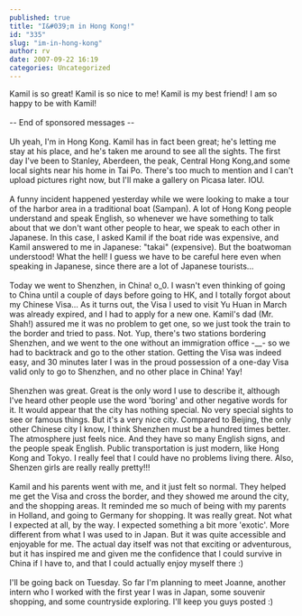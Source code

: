 ```yaml
---
published: true
title: "I&#039;m in Hong Kong!"
id: "335"
slug: "im-in-hong-kong"
author: rv
date: 2007-09-22 16:19
categories: Uncategorized
---
```

Kamil is so great! Kamil is so nice to me! Kamil is my best friend! I am so happy to be with Kamil!<br /><br />-- End of sponsored messages --<br /><br />Uh yeah, I'm in Hong Kong. Kamil has in fact been great; he's letting me stay at his place, and he's taken me around to see all the sights. The first day I've been to Stanley, Aberdeen, the peak, Central Hong Kong,and some local sights near his home in Tai Po. There's too much to mention and I can't upload pictures right now, but I'll make a gallery on Picasa later. IOU.<br /><br />A funny incident happened yesterday while we were looking to make a tour of the harbor area in a traditional boat (Sampan). A lot of Hong Kong people understand and speak English, so whenever we have something to talk about that we don't want other people to hear, we speak to each other in Japanese. In this case, I asked Kamil if the boat ride was expensive, and Kamil answered to me in Japanese: "takai" (expensive). But the boatwoman understood! What the hell! I guess we have to be careful here even when speaking in Japanese, since there are a lot of Japanese tourists...<br /><br />Today we went to Shenzhen, in China! o_0. I wasn't even thinking of going to China until a couple of days before going to HK, and I totally forgot about my Chinese Visa... As it turns out, the Visa I used to visit Yu Huan in March was already expired, and I had to apply for a new one. Kamil's dad (Mr. Shah!) assured me it was no problem to get one, so we just took the train to the border and tried to pass. Not. Yup, there's two stations bordering Shenzhen, and we went to the one without an immigration office -__- so we had to backtrack and go to the other station. Getting the Visa was indeed easy, and 30 minutes later I was in the proud possession of a one-day Visa valid only to go to Shenzhen, and no other place in China! Yay!<br /><br />Shenzhen was great. Great is the only word I use to describe it, although I've heard other people use the word 'boring' and other negative words for it. It would appear that the city has nothing special. No very special sights to see or famous things. But it's a very nice city. Compared to Beijing, the only other Chinese city I know, I think Shenzhen must be a hundred times better. The atmosphere just feels nice. And they have so many English signs, and the people speak English. Public transportation is just modern, like Hong Kong and Tokyo. I really feel that I could have no problems living there. Also, Shenzen girls are really really pretty!!!<br /><br />Kamil and his parents went with me, and it just felt so normal. They helped me get the Visa and cross the border, and they showed me around the city, and the shopping areas. It reminded me so much of being with my parents in Holland, and going to Germany for shopping. It was really great. Not what I expected at all, by the way. I expected something a bit more 'exotic'. More different from what I was used to in Japan. But it was quite accessible and enjoyable for me. The actual day itself was not that exciting or adventurous, but it has inspired me and given me the confidence that I could survive in China if I have to, and that I could actually enjoy myself there :)<br /><br />I'll be going back on Tuesday. So far I'm planning to meet Joanne, another intern who I worked with the first year I was in Japan, some souvenir shopping, and some countryside exploring. I'll keep you guys posted :)